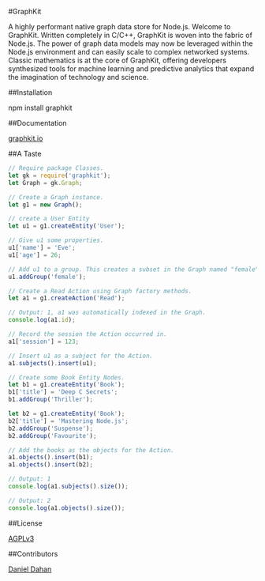 
#GraphKit  

A highly performant native graph data store for Node.js. Welcome to GraphKit. Written completely in C/C\+\+, GraphKit is woven into the fabric of Node.js. The power of graph data models may now be leveraged within the Node.js environment and can easily scale to complex networked systems. Classic mathematics is at the core of GraphKit, offering developers synthesized tools for machine learning and predictive analytics that expand the imagination of technology and science.

##Installation

npm install graphkit

##Documentation

[graphkit.io](http://graphkit.io)

##A Taste

```javascript
// Require package Classes.
let gk = require('graphkit');
let Graph = gk.Graph;

// Create a Graph instance.
let g1 = new Graph();

// create a User Entity
let u1 = g1.createEntity('User');

// Give u1 some properties.
u1['name'] = 'Eve';
u1['age'] = 26;

// Add u1 to a group. This creates a subset in the Graph named "female".
u1.addGroup('female');

// Create a Read Action using Graph factory methods.
let a1 = g1.createAction('Read');

// Output: 1, a1 was automatically indexed in the Graph.
console.log(a1.id);

// Record the session the Action occurred in.
a1['session'] = 123;

// Insert u1 as a subject for the Action.
a1.subjects().insert(u1);

// Create some Book Entity Nodes.
let b1 = g1.createEntity('Book');
b1['title'] = 'Deep C Secrets';
b1.addGroup('Thriller');

let b2 = g1.createEntity('Book');
b2['title'] = 'Mastering Node.js';
b2.addGroup('Suspense');
b2.addGroup('Favourite');

// Add the books as the objects for the Action.
a1.objects().insert(b1);
a1.objects().insert(b2);

// Output: 1
console.log(a1.subjects().size());

// Output: 2
console.log(a1.objects().size());
```

##License

[AGPLv3](http://choosealicense.com/licenses/agpl-3.0/)

##Contributors

[Daniel Dahan](https://github.com/danieldahan)